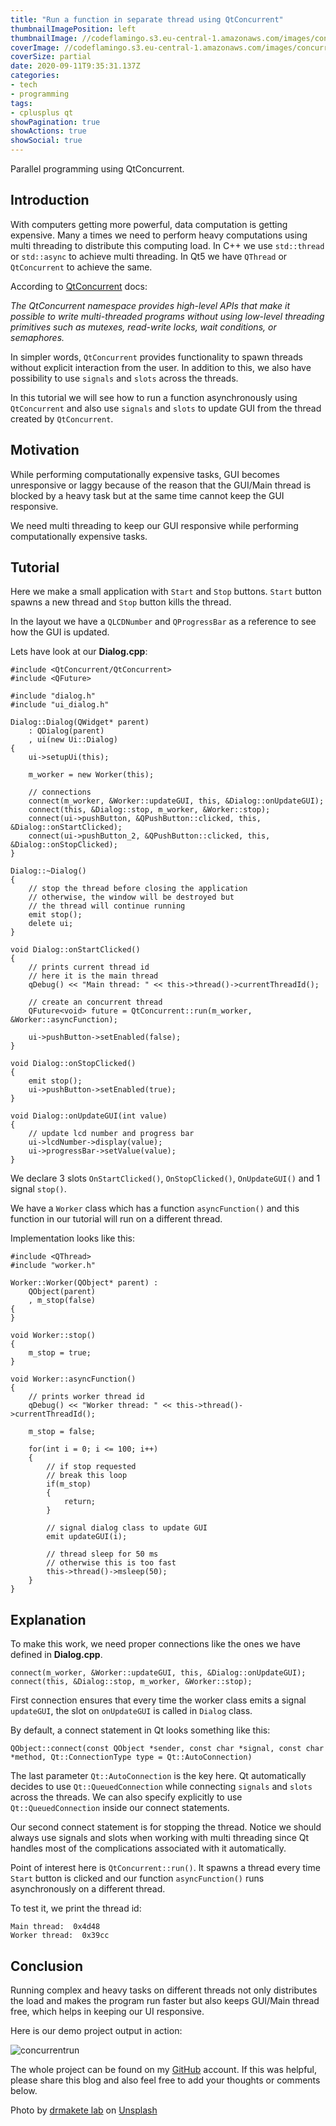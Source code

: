 ```yaml
---
title: "Run a function in separate thread using QtConcurrent"
thumbnailImagePosition: left
thumbnailImage: //codeflamingo.s3.eu-central-1.amazonaws.com/images/concurrentrun-thumbnail.jpg
coverImage: //codeflamingo.s3.eu-central-1.amazonaws.com/images/concurrentrun-thumbnail.jpg
coverSize: partial
date: 2020-09-11T9:35:31.137Z
categories:
- tech
- programming
tags:
- cplusplus qt
showPagination: true
showActions: true
showSocial: true
---
```


Parallel programming using QtConcurrent.

<!--more-->
## Introduction

With computers getting more powerful, data computation is getting expensive. Many a times we need to perform heavy computations using multi threading to distribute this computing load. In C++ we use `std::thread` or `std::async` to achieve multi threading. In Qt5 we have `QThread` or `QtConcurrent` to achieve the same.

According to [QtConcurrent](https://doc.qt.io/qt-5/qtconcurrent-index.html) docs:

_The QtConcurrent namespace provides high-level APIs that make it possible to write multi-threaded programs without using low-level threading primitives such as mutexes, read-write locks, wait conditions, or semaphores._

In simpler words, `QtConcurrent` provides functionality to spawn threads without explicit interaction from the user. In addition to this, we also have possibility to use `signals` and `slots` across the threads.

In this tutorial we will see how to run a function asynchronously using `QtConcurrent` and also use `signals` and `slots` to update GUI from the thread created by `QtConcurrent`.

## Motivation

While performing computationally expensive tasks, GUI becomes unresponsive or laggy because of the reason that the GUI/Main thread is blocked by a heavy task but at the same time cannot keep the GUI responsive.

We need multi threading to keep our GUI responsive while performing computationally expensive tasks.

## Tutorial

Here we make a small application with `Start` and `Stop` buttons. `Start` button spawns a new thread and `Stop` button kills the thread.

In the layout we have a `QLCDNumber` and `QProgressBar` as a reference to see how the GUI is updated.

Lets have look at our **Dialog.cpp**:

```JS
#include <QtConcurrent/QtConcurrent>
#include <QFuture>

#include "dialog.h"
#include "ui_dialog.h"

Dialog::Dialog(QWidget* parent)
    : QDialog(parent)
    , ui(new Ui::Dialog)
{
    ui->setupUi(this);

    m_worker = new Worker(this);

    // connections
    connect(m_worker, &Worker::updateGUI, this, &Dialog::onUpdateGUI);
    connect(this, &Dialog::stop, m_worker, &Worker::stop);
    connect(ui->pushButton, &QPushButton::clicked, this, &Dialog::onStartClicked);
    connect(ui->pushButton_2, &QPushButton::clicked, this, &Dialog::onStopClicked);
}

Dialog::~Dialog()
{
    // stop the thread before closing the application
    // otherwise, the window will be destroyed but
    // the thread will continue running
    emit stop();
    delete ui;
}

void Dialog::onStartClicked()
{
    // prints current thread id
    // here it is the main thread
    qDebug() << "Main thread: " << this->thread()->currentThreadId();

    // create an concurrent thread
    QFuture<void> future = QtConcurrent::run(m_worker, &Worker::asyncFunction);

    ui->pushButton->setEnabled(false);
}

void Dialog::onStopClicked()
{
    emit stop();
    ui->pushButton->setEnabled(true);
}

void Dialog::onUpdateGUI(int value)
{
    // update lcd number and progress bar
    ui->lcdNumber->display(value);
    ui->progressBar->setValue(value);
}

```

We declare 3 slots `OnStartClicked()`, `OnStopClicked()`, `OnUpdateGUI()` and 1 signal `stop()`.

We have a `Worker` class which has a function `asyncFunction()` and this function in our tutorial will run on a different thread.

Implementation looks like this:

```JS
#include <QThread>
#include "worker.h"

Worker::Worker(QObject* parent) :
    QObject(parent)
    , m_stop(false)
{
}

void Worker::stop()
{
    m_stop = true;
}

void Worker::asyncFunction()
{
    // prints worker thread id
    qDebug() << "Worker thread: " << this->thread()->currentThreadId();

    m_stop = false;

    for(int i = 0; i <= 100; i++)
    {
        // if stop requested
        // break this loop
        if(m_stop)
        {
            return;
        }

        // signal dialog class to update GUI
        emit updateGUI(i);

        // thread sleep for 50 ms
        // otherwise this is too fast
        this->thread()->msleep(50);
    }
}
```

## Explanation

To make this work, we need proper connections like the ones we have defined in **Dialog.cpp**.

```
connect(m_worker, &Worker::updateGUI, this, &Dialog::onUpdateGUI);
connect(this, &Dialog::stop, m_worker, &Worker::stop);
```

First connection ensures that every time the worker class emits a signal `updateGUI`, the slot on `onUpdateGUI` is called in `Dialog` class.

By default, a connect statement in Qt looks something like this:

```
QObject::connect(const QObject *sender, const char *signal, const char *method, Qt::ConnectionType type = Qt::AutoConnection)
```

The last parameter `Qt::AutoConnection` is the key here. Qt automatically decides to use `Qt::QueuedConnection` while connecting `signals` and `slots` across the threads. We can also specify explicitly to use `Qt::QueuedConnection` inside our connect statements.

Our second connect statement is for stopping the thread. Notice we should always use signals and slots when working with multi threading since Qt handles most of the complications associated with it automatically.

Point of interest here is `QtConcurrent::run()`. It spawns a thread every time `Start` button is clicked and our function `asyncFunction()` runs asynchronously on a different thread.

To test it, we print the thread id:

```
Main thread:  0x4d48
Worker thread:  0x39cc

```

## Conclusion

Running complex and heavy tasks on different threads not only distributes the load and makes the program run faster but also keeps GUI/Main thread free, which helps in keeping our UI responsive.

Here is our demo project output in action:

![concurrentrun](https://user-images.githubusercontent.com/13438870/104109958-4094c200-52d3-11eb-8c2c-99b5c8b85517.gif)

The whole project can be found on my [GitHub](https://github.com/SurKM9/ConcurrentRun) account. If this was helpful, please share this blog and also feel free to add your thoughts or comments below.

<span>Photo by <a href="https://unsplash.com/@drmakete?utm_source=unsplash&amp;utm_medium=referral&amp;utm_content=creditCopyText">drmakete lab</a> on <a href="https://unsplash.com/s/photos/programming-thread?utm_source=unsplash&amp;utm_medium=referral&amp;utm_content=creditCopyText">Unsplash</a></span>
